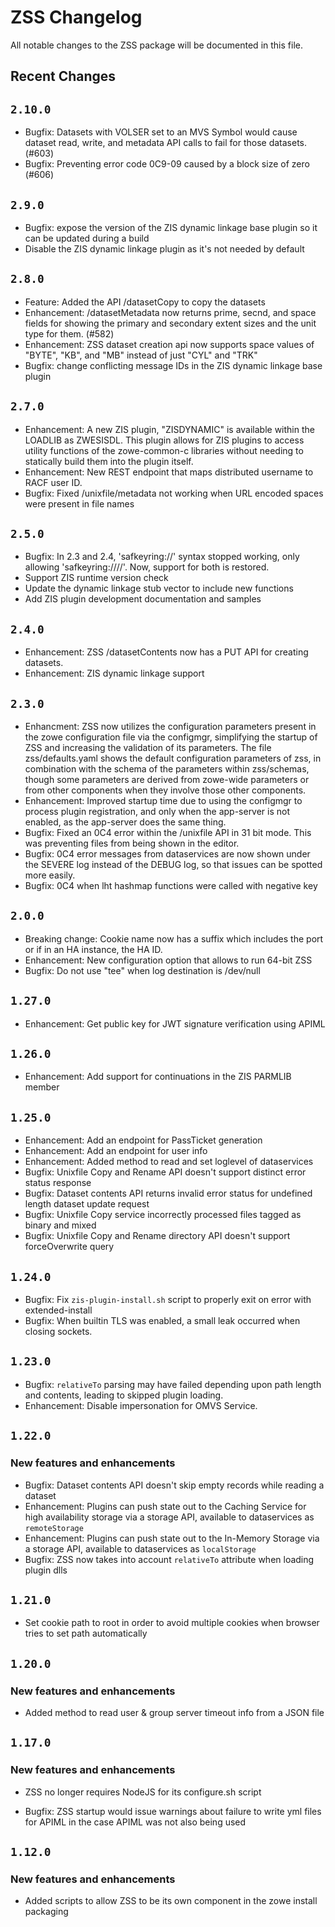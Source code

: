 # ZSS Changelog

All notable changes to the ZSS package will be documented in this file.

## Recent Changes

## `2.10.0`
- Bugfix: Datasets with VOLSER set to an MVS Symbol would cause dataset read, write, and metadata API calls to fail for those datasets. (#603)
- Bugfix:  Preventing error code 0C9-09 caused by a block size of zero (#606)

## `2.9.0`
- Bugfix: expose the version of the ZIS dynamic linkage base plugin so it can be updated during a build
- Disable the ZIS dynamic linkage plugin as it's not needed by default

## `2.8.0`

- Feature: Added the API /datasetCopy to copy the datasets
- Enhancement: /datasetMetadata now returns prime, secnd, and space fields for showing the primary and secondary extent sizes and the unit type for them. (#582)
- Enhancement: ZSS dataset creation api now supports space values of "BYTE", "KB", and "MB" instead of just "CYL" and "TRK"
- Bugfix: change conflicting message IDs in the ZIS dynamic linkage base plugin

## `2.7.0`

- Enhancement: A new ZIS plugin, "ZISDYNAMIC" is available within the LOADLIB as ZWESISDL. This plugin allows for ZIS plugins to access utility functions of the zowe-common-c libraries without needing to statically build them into the plugin itself.
- Enhancement: New REST endpoint that maps distributed username to RACF user ID.
- Bugfix: Fixed /unixfile/metadata not working when URL encoded spaces were present in file names

## `2.5.0`

- Bugfix: In 2.3 and 2.4, 'safkeyring://' syntax stopped working, only allowing 'safkeyring:////'. Now, support for both is restored.
- Support ZIS runtime version check 
- Update the dynamic linkage stub vector to include new functions
- Add ZIS plugin development documentation and samples

## `2.4.0`

- Enhancement: ZSS /datasetContents now has a PUT API for creating datasets.
- Enhancement: ZIS dynamic linkage support

## `2.3.0`

- Enhancment: ZSS now utilizes the configuration parameters present in the zowe configuration file via the configmgr, simplifying the startup of ZSS and increasing the validation of its parameters. The file zss/defaults.yaml shows the default configuration parameters of zss, in combination with the schema of the parameters within zss/schemas, though some parameters are derived from zowe-wide parameters or from other components when they involve those other components.
- Enhancement: Improved startup time due to using the configmgr to process plugin registration, and only when the app-server is not enabled, as the app-server does the same thing.
- Bugfix: Fixed an 0C4 error within the /unixfile API in 31 bit mode. This was preventing files from being shown in the editor.
- Bugfix: 0C4 error messages from dataservices are now shown under the SEVERE log instead of the DEBUG log, so that issues can be spotted more easily.
- Bugfix: 0C4 when lht hashmap functions were called with negative key

## `2.0.0`

- Breaking change: Cookie name now has a suffix which includes the port or if in an HA instance, the HA ID.
- Enhancement: New configuration option that allows to run 64-bit ZSS
- Bugfix: Do not use "tee" when log destination is /dev/null

## `1.27.0`

- Enhancement: Get public key for JWT signature verification using APIML


## `1.26.0`

- Enhancement: Add support for continuations in the ZIS PARMLIB member

## `1.25.0`

- Enhancement: Add an endpoint for PassTicket generation
- Enhancement: Add an endpoint for user info
- Enhancement: Added method to read and set loglevel of dataservices
- Bugfix: Unixfile Copy and Rename API doesn't support distinct error status response
- Bugfix: Dataset contents API returns invalid error status for undefined length dataset update request
- Bugfix: Unixfile Copy service incorrectly processed files tagged as binary and mixed
- Bugfix: Unixfile Copy and Rename directory API doesn't support forceOverwrite query

## `1.24.0`

- Bugfix: Fix `zis-plugin-install.sh` script to properly exit on error with extended-install
- Bugfix: When builtin TLS was enabled, a small leak occurred when closing sockets.


## `1.23.0`

- Bugfix: `relativeTo` parsing may have failed depending upon path length and contents, leading to skipped plugin loading.
- Enhancement: Disable impersonation for OMVS Service.

## `1.22.0`

### New features and enhancements

- Bugfix: Dataset contents API doesn't skip empty records while reading a dataset 
- Enhancement: Plugins can push state out to the Caching Service for high availability storage via a storage API, available to dataservices as `remoteStorage`
- Enhancement: Plugins can push state out to the In-Memory Storage via a storage API, available to dataservices as `localStorage`
- Bugfix: ZSS now takes into account `relativeTo` attribute when loading plugin dlls

## `1.21.0`

- Set cookie path to root in order to avoid multiple cookies when browser tries to set path automatically

## `1.20.0`

### New features and enhancements
- Added method to read user & group server timeout info from a JSON file

## `1.17.0`

### New features and enhancements
- ZSS no longer requires NodeJS for its configure.sh script

- Bugfix: ZSS startup would issue warnings about failure to write yml files for APIML in the case APIML was not also being used

## `1.12.0`

### New features and enhancements
- Added scripts to allow ZSS to be its own component in the zowe install packaging

